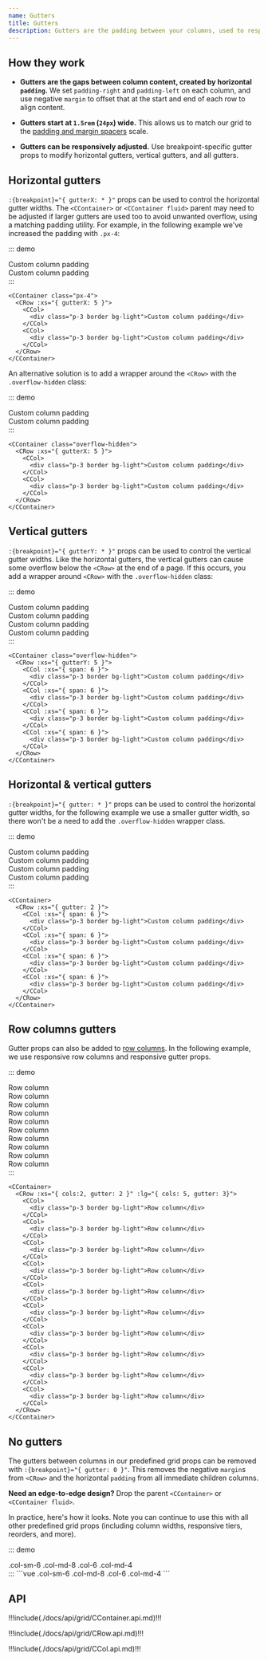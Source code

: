 ```yaml
---
name: Gutters
title: Gutters
description: Gutters are the padding between your columns, used to responsively space and align content in the CoreUI for Vue.js grid system.
---
```


## How they work

- **Gutters are the gaps between column content, created by horizontal `padding`.** We set `padding-right` and `padding-left` on each column, and use negative `margin` to offset that at the start and end of each row to align content.

- **Gutters start at `1.5rem` (`24px`) wide.** This allows us to match our grid to the [padding and margin spacers](https://coreui.io/docs/utilities/spacing) scale.

- **Gutters can be responsively adjusted.** Use breakpoint-specific gutter props to modify horizontal gutters, vertical gutters, and all gutters.

## Horizontal gutters

`:{breakpoint}="{ gutterX: * }"` props can be used to control the horizontal gutter widths. The `<CContainer>` or `<CContainer fluid>` parent may need to be adjusted if larger gutters are used too to avoid unwanted overflow, using a matching padding utility. For example, in the following example we've increased the padding with `.px-4`:

::: demo
<CContainer class="px-4">
  <CRow :xs="{ gutterX: 5 }">
    <CCol>
      <div class="p-3 border bg-light">Custom column padding</div>
    </CCol>
    <CCol>
      <div class="p-3 border bg-light">Custom column padding</div>
    </CCol>
  </CRow>
</CContainer>
:::
```vue
<CContainer class="px-4">
  <CRow :xs="{ gutterX: 5 }">
    <CCol>
      <div class="p-3 border bg-light">Custom column padding</div>
    </CCol>
    <CCol>
      <div class="p-3 border bg-light">Custom column padding</div>
    </CCol>
  </CRow>
</CContainer>
```

An alternative solution is to add a wrapper around the `<CRow>` with the `.overflow-hidden` class:

::: demo
<CContainer class="overflow-hidden">
  <CRow :xs="{ gutterX: 5 }">
    <CCol>
      <div class="p-3 border bg-light">Custom column padding</div>
    </CCol>
    <CCol>
      <div class="p-3 border bg-light">Custom column padding</div>
    </CCol>
  </CRow>
</CContainer>
:::
```vue
<CContainer class="overflow-hidden">
  <CRow :xs="{ gutterX: 5 }">
    <CCol>
      <div class="p-3 border bg-light">Custom column padding</div>
    </CCol>
    <CCol>
      <div class="p-3 border bg-light">Custom column padding</div>
    </CCol>
  </CRow>
</CContainer>
```

## Vertical gutters

`:{breakpoint}="{ gutterY: * }"` props can be used to control the vertical gutter widths. Like the horizontal gutters, the vertical gutters can cause some overflow below the `<CRow>` at the end of a page. If this occurs, you add a wrapper around `<CRow>` with the `.overflow-hidden` class:

::: demo
<CContainer class="overflow-hidden">
  <CRow :xs="{ gutterY: 5 }">
    <CCol :xs="{ span: 6 }">
      <div class="p-3 border bg-light">Custom column padding</div>
    </CCol>
    <CCol :xs="{ span: 6 }">
      <div class="p-3 border bg-light">Custom column padding</div>
    </CCol>
    <CCol :xs="{ span: 6 }">
      <div class="p-3 border bg-light">Custom column padding</div>
    </CCol>
    <CCol :xs="{ span: 6 }">
      <div class="p-3 border bg-light">Custom column padding</div>
    </CCol>
  </CRow>
</CContainer>
:::
```vue
<CContainer class="overflow-hidden">
  <CRow :xs="{ gutterY: 5 }">
    <CCol :xs="{ span: 6 }">
      <div class="p-3 border bg-light">Custom column padding</div>
    </CCol>
    <CCol :xs="{ span: 6 }">
      <div class="p-3 border bg-light">Custom column padding</div>
    </CCol>
    <CCol :xs="{ span: 6 }">
      <div class="p-3 border bg-light">Custom column padding</div>
    </CCol>
    <CCol :xs="{ span: 6 }">
      <div class="p-3 border bg-light">Custom column padding</div>
    </CCol>
  </CRow>
</CContainer>
```

## Horizontal & vertical gutters

`:{breakpoint}="{ gutter: * }"` props can be used to control the horizontal gutter widths, for the following example we use a smaller gutter width, so there won't be a need to add the `.overflow-hidden` wrapper class.

::: demo
<CContainer>
  <CRow :xs="{ gutter: 2 }">
    <CCol :xs="{ span: 6 }">
      <div class="p-3 border bg-light">Custom column padding</div>
    </CCol>
    <CCol :xs="{ span: 6 }">
      <div class="p-3 border bg-light">Custom column padding</div>
    </CCol>
    <CCol :xs="{ span: 6 }">
      <div class="p-3 border bg-light">Custom column padding</div>
    </CCol>
    <CCol :xs="{ span: 6 }">
      <div class="p-3 border bg-light">Custom column padding</div>
    </CCol>
  </CRow>
</CContainer>
:::
```vue
<CContainer>
  <CRow :xs="{ gutter: 2 }">
    <CCol :xs="{ span: 6 }">
      <div class="p-3 border bg-light">Custom column padding</div>
    </CCol>
    <CCol :xs="{ span: 6 }">
      <div class="p-3 border bg-light">Custom column padding</div>
    </CCol>
    <CCol :xs="{ span: 6 }">
      <div class="p-3 border bg-light">Custom column padding</div>
    </CCol>
    <CCol :xs="{ span: 6 }">
      <div class="p-3 border bg-light">Custom column padding</div>
    </CCol>
  </CRow>
</CContainer>
```

## Row columns gutters

Gutter props can also be added to [row columns](../layout/grid#row-columns). In the following example, we use responsive row columns and responsive gutter props.

::: demo
<CContainer>
  <CRow :xs="{ cols:2, gutter: 2 }" :lg="{ cols: 5, gutter: 3}">
    <CCol>
      <div class="p-3 border bg-light">Row column</div>
    </CCol>
    <CCol>
      <div class="p-3 border bg-light">Row column</div>
    </CCol>
    <CCol>
      <div class="p-3 border bg-light">Row column</div>
    </CCol>
    <CCol>
      <div class="p-3 border bg-light">Row column</div>
    </CCol>
    <CCol>
      <div class="p-3 border bg-light">Row column</div>
    </CCol>
    <CCol>
      <div class="p-3 border bg-light">Row column</div>
    </CCol>
    <CCol>
      <div class="p-3 border bg-light">Row column</div>
    </CCol>
    <CCol>
      <div class="p-3 border bg-light">Row column</div>
    </CCol>
    <CCol>
      <div class="p-3 border bg-light">Row column</div>
    </CCol>
    <CCol>
      <div class="p-3 border bg-light">Row column</div>
    </CCol>
  </CRow>
</CContainer>
:::
```vue
<CContainer>
  <CRow :xs="{ cols:2, gutter: 2 }" :lg="{ cols: 5, gutter: 3}">
    <CCol>
      <div class="p-3 border bg-light">Row column</div>
    </CCol>
    <CCol>
      <div class="p-3 border bg-light">Row column</div>
    </CCol>
    <CCol>
      <div class="p-3 border bg-light">Row column</div>
    </CCol>
    <CCol>
      <div class="p-3 border bg-light">Row column</div>
    </CCol>
    <CCol>
      <div class="p-3 border bg-light">Row column</div>
    </CCol>
    <CCol>
      <div class="p-3 border bg-light">Row column</div>
    </CCol>
    <CCol>
      <div class="p-3 border bg-light">Row column</div>
    </CCol>
    <CCol>
      <div class="p-3 border bg-light">Row column</div>
    </CCol>
    <CCol>
      <div class="p-3 border bg-light">Row column</div>
    </CCol>
    <CCol>
      <div class="p-3 border bg-light">Row column</div>
    </CCol>
  </CRow>
</CContainer>
```

## No gutters

The gutters between columns in our predefined grid props can be removed with `:{breakpoint}="{ gutter: 0 }"`. This removes the negative `margin`s from `<CRow>` and the horizontal `padding` from all immediate children columns.

**Need an edge-to-edge design?** Drop the parent `<CContainer>` or `<CContainer fluid>`.

In practice, here's how it looks. Note you can continue to use this with all other predefined grid props (including column widths, responsive tiers, reorders, and more).

::: demo
<div class="docs-example-row">
  <CRow :xs="{ gutter: 0 }">
    <CCol sm="6" md="8">.col-sm-6 .col-md-8</CCol>
    <CCol xs="6" md="4">.col-6 .col-md-4</CCol>
  </CRow>
</div>
:::
```vue
<CRow :xs="{ gutter: 0 }">
  <CCol sm="6" md="8">.col-sm-6 .col-md-8</CCol>
  <CCol xs="6" md="4">.col-6 .col-md-4</CCol>
</CRow>
```

## API

!!!include(./docs/api/grid/CContainer.api.md)!!!

!!!include(./docs/api/grid/CRow.api.md)!!!

!!!include(./docs/api/grid/CCol.api.md)!!!